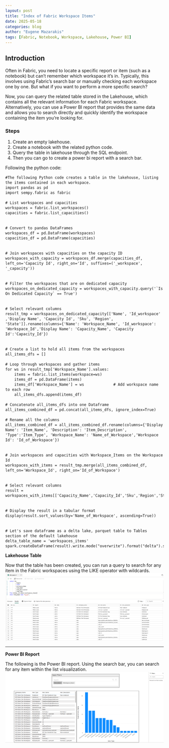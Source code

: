 ```yaml
---
layout: post
title: "Index of Fabric Workspace Items"
date: 2025-05-18
categories: blog
author: "Eugene Mazarakis"
tags: [Fabric, Notebook, Workspace, Lakehouse, Power BI]
---
```


## Introduction
Often in Fabric, you need to locate a specific report or item (such as a notebook) but can’t remember which workspace it’s in. Typically, this involves using Fabric’s search bar or manually checking each workspace one by one. But what if you want to perform a more specific search?

Now, you can query the related table stored in the Lakehouse, which contains all the relevant information for each Fabric workspace. Alternatively, you can use a Power BI report that provides the same data and allows you to search directly and quickly identify the workspace containing the item you’re looking for.

### Steps
1. Create an empty lakehouse.
2. Create a notebook with the related python code.
3. Query the table in lakehouse through the SQL endpoint.
4. Then you can go to create a power bi report with a search bar.


Following the python code:
```
#The following Python code creates a table in the lakehouse, listing the items contained in each workspace.
import pandas as pd
import sempy.fabric as fabric
 
# List workspaces and capacities
workspaces = fabric.list_workspaces()
capacities = fabric.list_capacities()

 
# Convert to pandas DataFrames
workspaces_df = pd.DataFrame(workspaces)
capacities_df = pd.DataFrame(capacities)


# Join workspaces with capacities on the capacity ID
workspaces_with_capacity = workspaces_df.merge(capacities_df, left_on='Capacity Id', right_on='Id', suffixes=('_workspace', '_capacity'))


# Filter the workspaces that are on dedicated capacity
workspaces_on_dedicated_capacity = workspaces_with_capacity.query('`Is On Dedicated Capacity` == True') 


# Select relevant columns
result_tmp = workspaces_on_dedicated_capacity[['Name', 'Id_workspace' ,'Display Name', 'Capacity Id', 'Sku', 'Region', 'State']].rename(columns={'Name': 'Workspace_Name', 'Id_workspace': 'Workspace_Id','Display Name': 'Capacity_Name', 'Capacity Id':'Capacity_Id'})


# Create a list to hold all items from the workspaces
all_items_dfs = []

# Loop through workspaces and gather items
for ws in result_tmp['Workspace_Name'].values:
    items = fabric.list_items(workspace=ws)
    items_df = pd.DataFrame(items)
    items_df['Workspace_Name'] = ws             # Add workspace name to each row
    all_items_dfs.append(items_df)

# Concatenate all_items_dfs into one Dataframe
all_items_combined_df = pd.concat(all_items_dfs, ignore_index=True)

# Rename all the columns
all_items_combined_df = all_items_combined_df.rename(columns={'Display Name': 'Item_Name', 'Description': 'Item_Description', 'Type':'Item_Type', 'Workspace_Name': 'Name_of_Workspace','Workspace Id': 'Id_of_Workspace'})


# Join workspaces and capacities with Workspace_Items on the Workspace Id
workspaces_with_items = result_tmp.merge(all_items_combined_df, left_on='Workspace_Id', right_on='Id_of_Workspace')


# Select relevant columns
result = workspaces_with_items[['Capacity_Name','Capacity_Id','Sku','Region','State','Workspace_Name','Name_of_Workspace','Workspace_Id','Id_of_Workspace','Item_Name','Item_Description','Item_Type']]


# Display the result in a tabular format
display(result.sort_values(by='Name_of_Workspace', ascending=True))


# Let's save dataframe as a delta lake, parquet table to Tables section of the default lakehouse
delta_table_name = 'workspaces_items'
spark.createDataFrame(result).write.mode("overwrite").format("delta").saveAsTable(delta_table_name)

```

**Lakehouse Table**

Now that the table has been created, you can run a query to search for any item in the Fabric workspaces using the LIKE operator with wildcards.
![Photo 0](/assets/Img/BlogImages/009.BlogPost_18_05_2025/query_list_tables.PNG)

---

**Power BI Report**

The following is the Power BI report. Using the search bar, you can search for any item within the list visualization.
![Photo 1](/assets/Img/BlogImages/009.BlogPost_18_05_2025/power_bi_report_list_worspaces.PNG)

